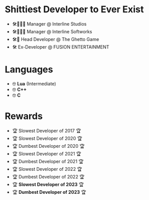 # Shittiest Developer to Ever Exist

- 🛠️👷👨‍💼 Manager @ Interline Studios 
- 🛠️👷👨‍💼 Manager @ Interline Softworks 
- 🛠️👷 Head Developer @ The Ghetto Game  
- 🛠️ Ex-Developer @ FUSION ENTERTAINMENT  

# Languages

- 🤓 **Lua** (Intermediate)  
- 🤓 **C++**
- 🤓 **C**

# Rewards

- 🏆 Slowest Developer of 2017 🏆
- 🏆 Slowest Developer of 2020 🏆
- 🏆 Dumbest Developer of 2020 🏆
- 🏆 Slowest Developer of 2021 🏆
- 🏆 Dumbest Developer of 2021 🏆
- 🏆 Slowest Developer of 2022 🏆
- 🏆 Dumbest Developer of 2022 🏆
- 🏆 **Slowest Developer of 2023** 🏆
- 🏆 **Dumbest Developer of 2023** 🏆
